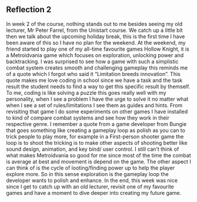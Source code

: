 ## Reflection 2
In week 2 of the course, nothing stands out to me besides seeing my old lecturer, Mr Peter Farrel, from the Unistart course. We catch up a little bit then we talk about the upcoming holiday break, this is the first time I have been aware of this so I have no plan for the weekend. At the weekend, my friend started to play one of my all-time favourite games Hollow Knight, it is a Metroidvania game which focuses on exploration, unlocking power and backtracking. I was surprised to see how a game with such a simplistic combat system creates smooth and challenging gameplay this reminds me of a quote which I forgot who said it “Limitation breeds innovation”. This quote makes me love coding in school since we have a task and the task result the student needs to find a way to get this specific result by themself. To me, coding is like solving a puzzle this goes really well with my personality, when I see a problem I have the urge to solve it no matter what when I see a set of rules/limitations I see them as guides and hints. From revisiting that game I do some experiments on other games I have installed to kind of compare combat systems and see how they work in their respective genre. I remember a quote from a game developer from Bungie that goes something like creating a gameplay loop as polish as you can to trick people to play more, for example in a First-person shooter game the loop is to shoot the tricking is to make other aspects of shooting better like sound design, animation, and key bind/ user control. I still can’t think of what makes Metroidvania so good for me since most of the time the combat is average at best and movement is depend on the game. The other aspect I can think of is the cycle of looting/finding power up to help the player explore more. So in this sense exploration is the gameplay loop the developer wants to polish and enhance. In the end, this week was nice since I get to catch up with an old lecturer, revisit one of my favourite games and have a moment to dive deeper into creating my future game.
